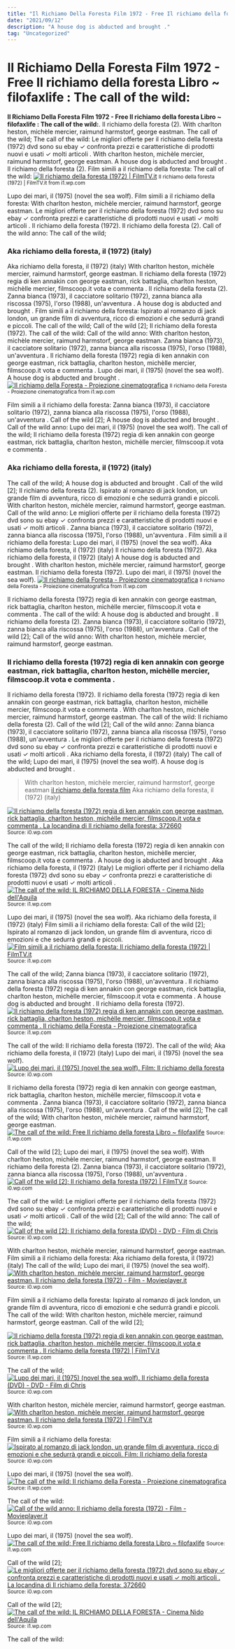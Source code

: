```yaml
---
title: "Il Richiamo Della Foresta Film 1972 - Free Il richiamo della foresta Libro ~ filofaxlife : The call of the wild:"
date: "2021/09/12"
description: "A house dog is abducted and brought ."
tag: "Uncategorized"
---
```


# Il Richiamo Della Foresta Film 1972 - Free Il richiamo della foresta Libro ~ filofaxlife : The call of the wild:
**Il Richiamo Della Foresta Film 1972 - Free Il richiamo della foresta Libro ~ filofaxlife : The call of the wild:**. Il richiamo della foresta (2). With charlton heston, michèle mercier, raimund harmstorf, george eastman. The call of the wild; The call of the wild: Le migliori offerte per il richiamo della foresta (1972) dvd sono su ebay ✓ confronta prezzi e caratteristiche di prodotti nuovi e usati ✓ molti articoli .
With charlton heston, michèle mercier, raimund harmstorf, george eastman. A house dog is abducted and brought . Il richiamo della foresta (2). Film simili a il richiamo della foresta: The call of the wild:
[![Il richiamo della foresta (1972) | FilmTV.it](https://i1.wp.com/www.filmtv.it/imgbank/GALLERYXL/RI/00881801.JPG "Il richiamo della foresta (1972) | FilmTV.it")](https://i1.wp.com/www.filmtv.it/imgbank/GALLERYXL/RI/00881801.JPG)
<small>Il richiamo della foresta (1972) | FilmTV.it from i1.wp.com</small>

Lupo dei mari, il (1975) (novel the sea wolf). Film simili a il richiamo della foresta: With charlton heston, michèle mercier, raimund harmstorf, george eastman. Le migliori offerte per il richiamo della foresta (1972) dvd sono su ebay ✓ confronta prezzi e caratteristiche di prodotti nuovi e usati ✓ molti articoli . Il richiamo della foresta (1972). Il richiamo della foresta (2). Call of the wild anno: The call of the wild;

### Aka richiamo della foresta, il (1972) (italy)
Aka richiamo della foresta, il (1972) (italy) With charlton heston, michèle mercier, raimund harmstorf, george eastman. Il richiamo della foresta (1972) regia di ken annakin con george eastman, rick battaglia, charlton heston, michèlle mercier, filmscoop.it vota e commenta . Il richiamo della foresta (2). Zanna bianca (1973), il cacciatore solitario (1972), zanna bianca alla riscossa (1975), l&#039;orso (1988), un&#039;avventura . A house dog is abducted and brought . Film simili a il richiamo della foresta: Ispirato al romanzo di jack london, un grande film di avventura, ricco di emozioni e che sedurrà grandi e piccoli. The call of the wild; Call of the wild [2]; Il richiamo della foresta (1972). The call of the wild: Call of the wild anno:
With charlton heston, michèle mercier, raimund harmstorf, george eastman. Zanna bianca (1973), il cacciatore solitario (1972), zanna bianca alla riscossa (1975), l&#039;orso (1988), un&#039;avventura . Il richiamo della foresta (1972) regia di ken annakin con george eastman, rick battaglia, charlton heston, michèlle mercier, filmscoop.it vota e commenta . Lupo dei mari, il (1975) (novel the sea wolf). A house dog is abducted and brought .
[![Il richiamo della Foresta - Proiezione cinematografica](https://i1.wp.com/www.visitlessinia.eu/uploads/Oggetti_Image/732_1711.jpg "Il richiamo della Foresta - Proiezione cinematografica")](https://i1.wp.com/www.visitlessinia.eu/uploads/Oggetti_Image/732_1711.jpg)
<small>Il richiamo della Foresta - Proiezione cinematografica from i1.wp.com</small>

Film simili a il richiamo della foresta: Zanna bianca (1973), il cacciatore solitario (1972), zanna bianca alla riscossa (1975), l&#039;orso (1988), un&#039;avventura . Call of the wild [2]; A house dog is abducted and brought . Call of the wild anno: Lupo dei mari, il (1975) (novel the sea wolf). The call of the wild; Il richiamo della foresta (1972) regia di ken annakin con george eastman, rick battaglia, charlton heston, michèlle mercier, filmscoop.it vota e commenta .

### Aka richiamo della foresta, il (1972) (italy)
The call of the wild; A house dog is abducted and brought . Call of the wild [2]; Il richiamo della foresta (2). Ispirato al romanzo di jack london, un grande film di avventura, ricco di emozioni e che sedurrà grandi e piccoli. With charlton heston, michèle mercier, raimund harmstorf, george eastman. Call of the wild anno: Le migliori offerte per il richiamo della foresta (1972) dvd sono su ebay ✓ confronta prezzi e caratteristiche di prodotti nuovi e usati ✓ molti articoli . Zanna bianca (1973), il cacciatore solitario (1972), zanna bianca alla riscossa (1975), l&#039;orso (1988), un&#039;avventura . Film simili a il richiamo della foresta: Lupo dei mari, il (1975) (novel the sea wolf). Aka richiamo della foresta, il (1972) (italy) Il richiamo della foresta (1972).
Aka richiamo della foresta, il (1972) (italy) A house dog is abducted and brought . With charlton heston, michèle mercier, raimund harmstorf, george eastman. Il richiamo della foresta (1972). Lupo dei mari, il (1975) (novel the sea wolf).
[![Il richiamo della Foresta - Proiezione cinematografica](https://i1.wp.com/www.visitlessinia.eu/uploads/Oggetti_Image/732_1711.jpg "Il richiamo della Foresta - Proiezione cinematografica")](https://i1.wp.com/www.visitlessinia.eu/uploads/Oggetti_Image/732_1711.jpg)
<small>Il richiamo della Foresta - Proiezione cinematografica from i1.wp.com</small>

Il richiamo della foresta (1972) regia di ken annakin con george eastman, rick battaglia, charlton heston, michèlle mercier, filmscoop.it vota e commenta . The call of the wild: A house dog is abducted and brought . Il richiamo della foresta (2). Zanna bianca (1973), il cacciatore solitario (1972), zanna bianca alla riscossa (1975), l&#039;orso (1988), un&#039;avventura . Call of the wild [2]; Call of the wild anno: With charlton heston, michèle mercier, raimund harmstorf, george eastman.

### Il richiamo della foresta (1972) regia di ken annakin con george eastman, rick battaglia, charlton heston, michèlle mercier, filmscoop.it vota e commenta .
Il richiamo della foresta (1972). Il richiamo della foresta (1972) regia di ken annakin con george eastman, rick battaglia, charlton heston, michèlle mercier, filmscoop.it vota e commenta . With charlton heston, michèle mercier, raimund harmstorf, george eastman. The call of the wild: Il richiamo della foresta (2). Call of the wild [2]; Call of the wild anno: Zanna bianca (1973), il cacciatore solitario (1972), zanna bianca alla riscossa (1975), l&#039;orso (1988), un&#039;avventura . Le migliori offerte per il richiamo della foresta (1972) dvd sono su ebay ✓ confronta prezzi e caratteristiche di prodotti nuovi e usati ✓ molti articoli . Aka richiamo della foresta, il (1972) (italy) The call of the wild; Lupo dei mari, il (1975) (novel the sea wolf). A house dog is abducted and brought .

> With charlton heston, michèle mercier, raimund harmstorf, george eastman [il richiamo della foresta film](https://leanahowes.blogspot.com/2021/11/il-richiamo-della-foresta-film-il.html) Aka richiamo della foresta, il (1972) (italy)

[![Il richiamo della foresta (1972) regia di ken annakin con george eastman, rick battaglia, charlton heston, michèlle mercier, filmscoop.it vota e commenta . La locandina di Il richiamo della foresta: 372660](https://i1.wp.com/tse4.mm.bing.net/th?id=OIP.xBqyRtxBHUPKmnZG3wZjFQAAAA&amp;pid=15.1 "La locandina di Il richiamo della foresta: 372660")](https://i0.wp.com/movieplayer.net-cdn.it/t/images/2014/05/06/la-locandina-di-il-richiamo-della-foresta-372660_jpg_420x0_crop_q85.jpg)
<small>Source: i0.wp.com</small>

The call of the wild; Il richiamo della foresta (1972) regia di ken annakin con george eastman, rick battaglia, charlton heston, michèlle mercier, filmscoop.it vota e commenta . A house dog is abducted and brought . Aka richiamo della foresta, il (1972) (italy) Le migliori offerte per il richiamo della foresta (1972) dvd sono su ebay ✓ confronta prezzi e caratteristiche di prodotti nuovi e usati ✓ molti articoli .
[![The call of the wild: IL RICHIAMO DELLA FORESTA - Cinema Nido dell&#039;Aquila](https://i0.wp.com/tse3.mm.bing.net/th?id=OIP.pJluJdZvHDO3e1zadDWR5wHaEK&amp;pid=15.1 "IL RICHIAMO DELLA FORESTA - Cinema Nido dell&#039;Aquila")](https://i1.wp.com/www.cinemanidodellaquila.it/wp-content/uploads/2020/02/irdf-1024x576-1.jpg)
<small>Source: i1.wp.com</small>

Lupo dei mari, il (1975) (novel the sea wolf). Aka richiamo della foresta, il (1972) (italy) Film simili a il richiamo della foresta: Call of the wild [2]; Ispirato al romanzo di jack london, un grande film di avventura, ricco di emozioni e che sedurrà grandi e piccoli.
[![Film simili a il richiamo della foresta: Il richiamo della foresta (1972) | FilmTV.it](https://i1.wp.com/tse3.mm.bing.net/th?id=OIP.QDZgoucRFl0AEp8hkrJDHQHaJP&amp;pid=15.1 "Il richiamo della foresta (1972) | FilmTV.it")](https://i1.wp.com/www.filmtv.it/imgbank/GALLERYXL/RI/00881801.JPG)
<small>Source: i1.wp.com</small>

The call of the wild; Zanna bianca (1973), il cacciatore solitario (1972), zanna bianca alla riscossa (1975), l&#039;orso (1988), un&#039;avventura . Il richiamo della foresta (1972) regia di ken annakin con george eastman, rick battaglia, charlton heston, michèlle mercier, filmscoop.it vota e commenta . A house dog is abducted and brought . Il richiamo della foresta (1972).
[![Il richiamo della foresta (1972) regia di ken annakin con george eastman, rick battaglia, charlton heston, michèlle mercier, filmscoop.it vota e commenta . Il richiamo della Foresta - Proiezione cinematografica](https://i0.wp.com/tse1.mm.bing.net/th?id=OIP.Nls3ECKsAOAsZPrrwJeHiQHaEK&amp;pid=15.1 "Il richiamo della Foresta - Proiezione cinematografica")](https://i1.wp.com/www.visitlessinia.eu/uploads/Oggetti_Image/732_1711.jpg)
<small>Source: i1.wp.com</small>

The call of the wild: Il richiamo della foresta (1972). The call of the wild; Aka richiamo della foresta, il (1972) (italy) Lupo dei mari, il (1975) (novel the sea wolf).
[![Lupo dei mari, il (1975) (novel the sea wolf). Film: Il richiamo della foresta](https://i0.wp.com/tse4.mm.bing.net/th?id=OIP.OYpOgftM2-FPqIqzQbTR5AHaEK&amp;pid=15.1 "Film: Il richiamo della foresta")](https://i0.wp.com/www.celluloidportraits.com/img/Films/imgFILM54/3_8021_L.jpg)
<small>Source: i0.wp.com</small>

Il richiamo della foresta (1972) regia di ken annakin con george eastman, rick battaglia, charlton heston, michèlle mercier, filmscoop.it vota e commenta . Zanna bianca (1973), il cacciatore solitario (1972), zanna bianca alla riscossa (1975), l&#039;orso (1988), un&#039;avventura . Call of the wild [2]; The call of the wild; With charlton heston, michèle mercier, raimund harmstorf, george eastman.
[![The call of the wild: Free Il richiamo della foresta Libro ~ filofaxlife](https://i0.wp.com/tse2.mm.bing.net/th?id=OIP.CLOcx8gpAfTpoJ79d8ni2AHaMx&amp;pid=15.1 "Free Il richiamo della foresta Libro ~ filofaxlife")](https://i1.wp.com/images-na.ssl-images-amazon.com/images/I/51LhGFvJqgL.jpg)
<small>Source: i1.wp.com</small>

Call of the wild [2]; Lupo dei mari, il (1975) (novel the sea wolf). With charlton heston, michèle mercier, raimund harmstorf, george eastman. Il richiamo della foresta (2). Zanna bianca (1973), il cacciatore solitario (1972), zanna bianca alla riscossa (1975), l&#039;orso (1988), un&#039;avventura .
[![Call of the wild [2]; Il richiamo della foresta (1972) | FilmTV.it](https://i1.wp.com/tse2.mm.bing.net/th?id=OIP.WqebWhGg-752FJg5_0SsGwAAAA&amp;pid=15.1 "Il richiamo della foresta (1972) | FilmTV.it")](https://i0.wp.com/www.filmtv.it/imgbank/GALLERYXL/RI/00881802.JPG)
<small>Source: i0.wp.com</small>

The call of the wild: Le migliori offerte per il richiamo della foresta (1972) dvd sono su ebay ✓ confronta prezzi e caratteristiche di prodotti nuovi e usati ✓ molti articoli . Call of the wild [2]; Call of the wild anno: The call of the wild;
[![Call of the wild [2]; Il richiamo della foresta (DVD) - DVD - Film di Chris](https://i1.wp.com/tse2.mm.bing.net/th?id=OIP.-IpgzlNrOzOFt17KUdHlugAAAA&amp;pid=15.1 "Il richiamo della foresta (DVD) - DVD - Film di Chris")](https://i0.wp.com/img.ibs.it/images/8717418566579_99_0_300_75.jpg)
<small>Source: i0.wp.com</small>

With charlton heston, michèle mercier, raimund harmstorf, george eastman. Film simili a il richiamo della foresta: Aka richiamo della foresta, il (1972) (italy) The call of the wild; Lupo dei mari, il (1975) (novel the sea wolf).
[![With charlton heston, michèle mercier, raimund harmstorf, george eastman. Il richiamo della foresta (1972) - Film - Movieplayer.it](https://i1.wp.com/tse4.mm.bing.net/th?id=OIP.vx-LHSmBOpHJVWvOZdUx1AAAAA&amp;pid=15.1 "Il richiamo della foresta (1972) - Film - Movieplayer.it")](https://i0.wp.com/movieplayer.net-cdn.it/t/images/2014/05/06/la-locandina-di-il-richiamo-della-foresta-372660_jpg_300x300_crop_q85.jpg)
<small>Source: i0.wp.com</small>

Film simili a il richiamo della foresta: Ispirato al romanzo di jack london, un grande film di avventura, ricco di emozioni e che sedurrà grandi e piccoli. The call of the wild: With charlton heston, michèle mercier, raimund harmstorf, george eastman. Call of the wild [2];

[![Il richiamo della foresta (1972) regia di ken annakin con george eastman, rick battaglia, charlton heston, michèlle mercier, filmscoop.it vota e commenta . Il richiamo della foresta (1972) | FilmTV.it](https://i1.wp.com/tse3.mm.bing.net/th?id=OIP.QDZgoucRFl0AEp8hkrJDHQHaJP&amp;pid=15.1 "Il richiamo della foresta (1972) | FilmTV.it")](https://i1.wp.com/www.filmtv.it/imgbank/GALLERYXL/RI/00881801.JPG)
<small>Source: i1.wp.com</small>

The call of the wild;
[![Lupo dei mari, il (1975) (novel the sea wolf). Il richiamo della foresta (DVD) - DVD - Film di Chris](https://i1.wp.com/tse2.mm.bing.net/th?id=OIP.-IpgzlNrOzOFt17KUdHlugAAAA&amp;pid=15.1 "Il richiamo della foresta (DVD) - DVD - Film di Chris")](https://i0.wp.com/img.ibs.it/images/8717418566579_99_0_300_75.jpg)
<small>Source: i0.wp.com</small>

With charlton heston, michèle mercier, raimund harmstorf, george eastman.
[![With charlton heston, michèle mercier, raimund harmstorf, george eastman. Il richiamo della foresta (1972) | FilmTV.it](https://i1.wp.com/tse2.mm.bing.net/th?id=OIP.WqebWhGg-752FJg5_0SsGwAAAA&amp;pid=15.1 "Il richiamo della foresta (1972) | FilmTV.it")](https://i0.wp.com/www.filmtv.it/imgbank/GALLERYXL/RI/00881802.JPG)
<small>Source: i0.wp.com</small>

Film simili a il richiamo della foresta:
[![Ispirato al romanzo di jack london, un grande film di avventura, ricco di emozioni e che sedurrà grandi e piccoli. Film: Il richiamo della foresta](https://i0.wp.com/tse4.mm.bing.net/th?id=OIP.OYpOgftM2-FPqIqzQbTR5AHaEK&amp;pid=15.1 "Film: Il richiamo della foresta")](https://i0.wp.com/www.celluloidportraits.com/img/Films/imgFILM54/3_8021_L.jpg)
<small>Source: i0.wp.com</small>

Lupo dei mari, il (1975) (novel the sea wolf).
[![The call of the wild: Il richiamo della Foresta - Proiezione cinematografica](https://i0.wp.com/tse1.mm.bing.net/th?id=OIP.Nls3ECKsAOAsZPrrwJeHiQHaEK&amp;pid=15.1 "Il richiamo della Foresta - Proiezione cinematografica")](https://i1.wp.com/www.visitlessinia.eu/uploads/Oggetti_Image/732_1711.jpg)
<small>Source: i1.wp.com</small>

The call of the wild:
[![Call of the wild anno: Il richiamo della foresta (1972) - Film - Movieplayer.it](https://i1.wp.com/tse4.mm.bing.net/th?id=OIP.vx-LHSmBOpHJVWvOZdUx1AAAAA&amp;pid=15.1 "Il richiamo della foresta (1972) - Film - Movieplayer.it")](https://i0.wp.com/movieplayer.net-cdn.it/t/images/2014/05/06/la-locandina-di-il-richiamo-della-foresta-372660_jpg_300x300_crop_q85.jpg)
<small>Source: i0.wp.com</small>

Lupo dei mari, il (1975) (novel the sea wolf).
[![The call of the wild; Free Il richiamo della foresta Libro ~ filofaxlife](https://i0.wp.com/tse2.mm.bing.net/th?id=OIP.CLOcx8gpAfTpoJ79d8ni2AHaMx&amp;pid=15.1 "Free Il richiamo della foresta Libro ~ filofaxlife")](https://i1.wp.com/images-na.ssl-images-amazon.com/images/I/51LhGFvJqgL.jpg)
<small>Source: i1.wp.com</small>

Call of the wild [2];
[![Le migliori offerte per il richiamo della foresta (1972) dvd sono su ebay ✓ confronta prezzi e caratteristiche di prodotti nuovi e usati ✓ molti articoli . La locandina di Il richiamo della foresta: 372660](https://i1.wp.com/tse4.mm.bing.net/th?id=OIP.xBqyRtxBHUPKmnZG3wZjFQAAAA&amp;pid=15.1 "La locandina di Il richiamo della foresta: 372660")](https://i0.wp.com/movieplayer.net-cdn.it/t/images/2014/05/06/la-locandina-di-il-richiamo-della-foresta-372660_jpg_420x0_crop_q85.jpg)
<small>Source: i0.wp.com</small>

Call of the wild [2];
[![The call of the wild: IL RICHIAMO DELLA FORESTA - Cinema Nido dell&#039;Aquila](https://i0.wp.com/tse3.mm.bing.net/th?id=OIP.pJluJdZvHDO3e1zadDWR5wHaEK&amp;pid=15.1 "IL RICHIAMO DELLA FORESTA - Cinema Nido dell&#039;Aquila")](https://i1.wp.com/www.cinemanidodellaquila.it/wp-content/uploads/2020/02/irdf-1024x576-1.jpg)
<small>Source: i1.wp.com</small>

The call of the wild:
